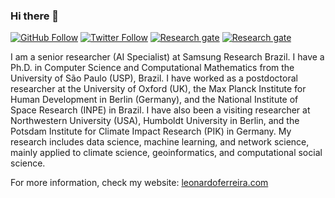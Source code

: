 ### Hi there 👋

[![GitHub Follow](https://img.shields.io/github/stars/lnferreira?style=flat&logo=github)](https://img.shields.io/github/followers/lnferreira?style=flat&logo=github)
[![Twitter Follow](https://img.shields.io/twitter/follow/lonardu?style=flat&logo=twitter)](https://twitter.com/lonardu)
[![Research gate](https://img.shields.io/badge/-Research%20Gate-green.svg?style=flat&logo=researchgate&logoColor=white&colorB=616161&labelColor=00BFA5)](https://www.researchgate.net/profile/Leonardo-Ferreira-19)
[![Research gate](https://img.shields.io/badge/-Google%20Scholar-blue.svg?style=flat&logo=googlescholar&colorB=616161)](http://scholar.google.com/citations?user=_HsEiPcAAAAJ)

I am a senior researcher (AI Specialist) at Samsung Research Brazil. I have a Ph.D. in Computer Science and Computational Mathematics from the University of São Paulo (USP), Brazil. I have worked as a postdoctoral researcher at the University of Oxford (UK), the Max Planck Institute for Human Development in Berlin (Germany), and the National Institute of Space Research (INPE) in Brazil. I have also been a visiting researcher at Northwestern University (USA), Humboldt University in Berlin, and the Potsdam Institute for Climate Impact Research (PIK) in Germany. My research includes data science, machine learning, and network science, mainly applied to climate science, geoinformatics, and computational social science.

For more information, check my website:
[leonardoferreira.com](http://www.leonardoferreira.com/)
